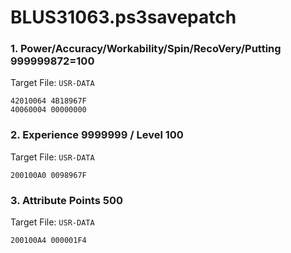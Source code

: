 # BLUS31063.ps3savepatch

### 1. Power/Accuracy/Workability/Spin/RecoVery/Putting 999999872=100

Target File: `USR-DATA`

```
42010064 4B18967F
40060004 00000000
```

### 2. Experience 9999999 / Level 100

Target File: `USR-DATA`

```
200100A0 0098967F
```

### 3. Attribute Points 500

Target File: `USR-DATA`

```
200100A4 000001F4
```

